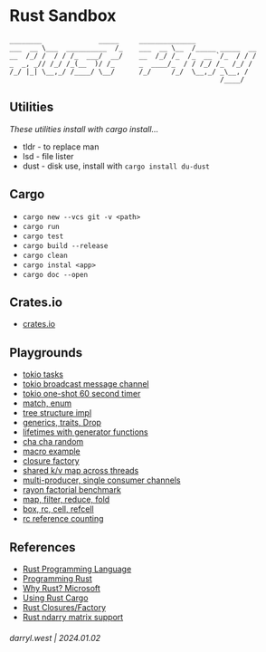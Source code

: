 # Rust Sandbox

```
________              _____     ______________               
___  __ \___  __________  /_    ___  __ \__  /_____ _____  __
__  /_/ /  / / /_  ___/  __/    __  /_/ /_  /_  __ `/_  / / /
_  _, _// /_/ /_(__  )/ /_      _  ____/_  / / /_/ /_  /_/ / 
/_/ |_| \__,_/ /____/ \__/      /_/     /_/  \__,_/ _\__, /  
                                                    /____/   
```

## Utilities

_These utilities install with cargo install..._

* tldr - to replace man
* lsd - file lister
* dust - disk use, install with `cargo install du-dust`


## Cargo

* `cargo new --vcs git -v <path>`
* `cargo run`
* `cargo test`
* `cargo build --release`
* `cargo clean`
* `cargo instal <app>`
* `cargo doc --open`

## Crates.io

* [crates.io](https://crates.io/)

## Playgrounds

* [tokio tasks](https://play.rust-lang.org/?version=stable&mode=debug&edition=2021&gist=3e12c3acbf26a1267e39ed4818642052)
* [tokio broadcast message channel](https://play.rust-lang.org/?version=stable&mode=debug&edition=2021&gist=b67a483276cdedfd2e6cb47c004c3f77)
* [tokio one-shot 60 second timer](https://play.rust-lang.org/?version=stable&mode=debug&edition=2021&gist=6c41f6a60c26adce2c83f50d6c3657dc)
* [match, enum](https://play.rust-lang.org/?version=stable&mode=debug&edition=2021&gist=3c814150602b044a57d9e715c318e65c)
* [tree structure impl](https://play.rust-lang.org/?version=stable&mode=debug&edition=2021&gist=3780b71fd0c56fb8bced9271f52ddd31)
* [generics, traits, Drop](https://play.rust-lang.org/?version=stable&mode=debug&edition=2021&gist=fc92502486d9de6be691fed36e6ca51b)
* [lifetimes with generator functions](https://play.rust-lang.org/?version=stable&mode=debug&edition=2021&gist=3780b71fd0c56fb8bced9271f52ddd31)
* [cha cha random](https://play.rust-lang.org/?version=stable&mode=debug&edition=2018&gist=e91c22fe16498afef8c8fa11f57b45a7)
* [macro example](https://play.rust-lang.org/?version=stable&mode=debug&edition=2021&gist=3780b71fd0c56fb8bced9271f52ddd31)
* [closure factory](https://play.rust-lang.org/?version=stable&mode=debug&edition=2021&gist=f9f4bc373ba58fe5fc0ff3feb6b2002d)
* [shared k/v map across threads]()
* [multi-producer, single consumer channels]()
* [rayon factorial benchmark]()
* [map, filter, reduce, fold]()
* [box, rc, cell, refcell]()
* [rc reference counting]()

## References

* [Rust Programming Language](https://doc.rust-lang.org/book/)
* [Programming Rust](https://learning.oreilly.com/library/view/-/9781492052586/ch02.html#rustup-and-cargo)
* [Why Rust? Microsoft](https://opensource.com/article/19/10/choose-rust-programming-language)
* [Using Rust Cargo](https://opensource.com/article/20/3/rust-cargo)
* [Rust Closures/Factory](https://web.mit.edu/rust-lang_v1.25/arch/amd64_ubuntu1404/share/doc/rust/html/book/first-edition/closures.html)
* [Rust ndarry matrix support](https://docs.rs/ndarray/0.15.6/ndarray/doc/ndarray_for_numpy_users/index.html)


###### darryl.west | 2024.01.02
